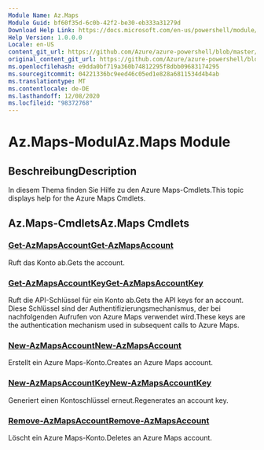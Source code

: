 ```yaml
---
Module Name: Az.Maps
Module Guid: bf60f35d-6c0b-42f2-be30-eb333a31279d
Download Help Link: https://docs.microsoft.com/en-us/powershell/module/az.maps
Help Version: 1.0.0.0
Locale: en-US
content_git_url: https://github.com/Azure/azure-powershell/blob/master/src/Maps/Maps/help/Az.Maps.md
original_content_git_url: https://github.com/Azure/azure-powershell/blob/master/src/Maps/Maps/help/Az.Maps.md
ms.openlocfilehash: e9dda0bf719a360b74812295f8dbb09683174295
ms.sourcegitcommit: 04221336bc9eed46c05ed1e828a6811534d4b4ab
ms.translationtype: MT
ms.contentlocale: de-DE
ms.lasthandoff: 12/08/2020
ms.locfileid: "98372768"
---
```

# <span data-ttu-id="621e7-101">Az.Maps-Modul</span><span class="sxs-lookup"><span data-stu-id="621e7-101">Az.Maps Module</span></span>
## <span data-ttu-id="621e7-102">Beschreibung</span><span class="sxs-lookup"><span data-stu-id="621e7-102">Description</span></span>
<span data-ttu-id="621e7-103">In diesem Thema finden Sie Hilfe zu den Azure Maps-Cmdlets.</span><span class="sxs-lookup"><span data-stu-id="621e7-103">This topic displays help for the Azure Maps Cmdlets.</span></span>

## <span data-ttu-id="621e7-104">Az.Maps-Cmdlets</span><span class="sxs-lookup"><span data-stu-id="621e7-104">Az.Maps Cmdlets</span></span>
### [<span data-ttu-id="621e7-105">Get-AzMapsAccount</span><span class="sxs-lookup"><span data-stu-id="621e7-105">Get-AzMapsAccount</span></span>](Get-AzMapsAccount.md)
<span data-ttu-id="621e7-106">Ruft das Konto ab.</span><span class="sxs-lookup"><span data-stu-id="621e7-106">Gets the account.</span></span>

### [<span data-ttu-id="621e7-107">Get-AzMapsAccountKey</span><span class="sxs-lookup"><span data-stu-id="621e7-107">Get-AzMapsAccountKey</span></span>](Get-AzMapsAccountKey.md)
<span data-ttu-id="621e7-108">Ruft die API-Schlüssel für ein Konto ab.</span><span class="sxs-lookup"><span data-stu-id="621e7-108">Gets the API keys for an account.</span></span>
<span data-ttu-id="621e7-109">Diese Schlüssel sind der Authentifizierungsmechanismus, der bei nachfolgenden Aufrufen von Azure Maps verwendet wird.</span><span class="sxs-lookup"><span data-stu-id="621e7-109">These keys are the authentication mechanism used in subsequent calls to Azure Maps.</span></span>

### [<span data-ttu-id="621e7-110">New-AzMapsAccount</span><span class="sxs-lookup"><span data-stu-id="621e7-110">New-AzMapsAccount</span></span>](New-AzMapsAccount.md)
<span data-ttu-id="621e7-111">Erstellt ein Azure Maps-Konto.</span><span class="sxs-lookup"><span data-stu-id="621e7-111">Creates an Azure Maps account.</span></span>

### [<span data-ttu-id="621e7-112">New-AzMapsAccountKey</span><span class="sxs-lookup"><span data-stu-id="621e7-112">New-AzMapsAccountKey</span></span>](New-AzMapsAccountKey.md)
<span data-ttu-id="621e7-113">Generiert einen Kontoschlüssel erneut.</span><span class="sxs-lookup"><span data-stu-id="621e7-113">Regenerates an account key.</span></span>

### [<span data-ttu-id="621e7-114">Remove-AzMapsAccount</span><span class="sxs-lookup"><span data-stu-id="621e7-114">Remove-AzMapsAccount</span></span>](Remove-AzMapsAccount.md)
<span data-ttu-id="621e7-115">Löscht ein Azure Maps-Konto.</span><span class="sxs-lookup"><span data-stu-id="621e7-115">Deletes an Azure Maps account.</span></span>


